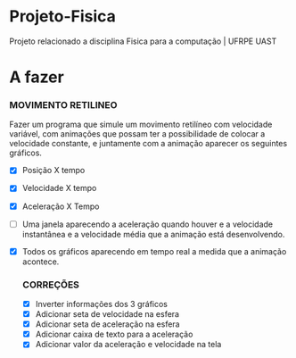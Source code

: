 # Projeto-Fisica
Projeto relacionado a disciplina Fisica para a computação | UFRPE UAST
# A fazer  
### MOVIMENTO RETILINEO ###  
Fazer um programa que simule um movimento retilíneo com velocidade variável, com animações que possam ter a possibilidade de colocar a velocidade constante, e juntamente com a animação aparecer os seguintes gráficos.  
- [X] Posição X tempo  
- [X] Velocidade X tempo  
- [X] Aceleração X Tempo  
- [ ] Uma janela aparecendo a aceleração quando houver e a velocidade instantânea e a velocidade média que a animação está desenvolvendo.  
- [X] Todos os gráficos aparecendo em tempo real a medida que a animação acontece.  
  
    ### CORREÇÕES ### 
  - [X] Inverter informações dos 3 gráficos
  - [X] Adicionar seta de velocidade na esfera
  - [X] Adicionar seta de aceleração na esfera
  - [X] Adicionar caixa de texto para a aceleração
  - [X] Adicionar valor da aceleração e velocidade na tela
